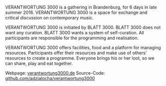 VERANTWORTUNG 3000 is a gathering in Brandenburg, for 6 days in late summer 2016. VERANTWORTUNG 3000 is a space for exchange and critical discussion on contemporary music.

VERANTWORTUNG 3000 is initiated by BLATT 3000. BLATT 3000 does not want any curation. BLATT 3000 wants a system of self-curation. All participants are responsible for the programming and realisation.

VERANTWORTUNG 3000 offers facilities, food and a platform for managing resources. Participants offer their resources and make use of others’ resources to create a programme. Everyone brings his or her loot, so we can share, play and eat together.

Webpage: [verantwortung3000.de](http://www.verantwortung3000.de)
Source-Code: [github.com/adzialocha/verantwortung3000](https://github.com/adzialocha/verantwortung3000)
